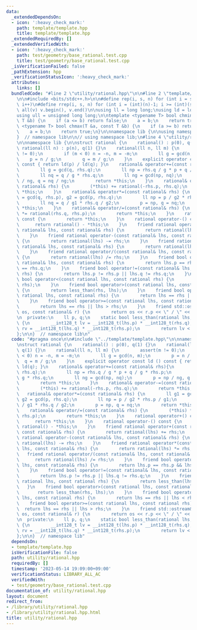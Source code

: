 ```yaml
---
data:
  _extendedDependsOn:
  - icon: ':heavy_check_mark:'
    path: template/template.hpp
    title: template/template.hpp
  _extendedRequiredBy: []
  _extendedVerifiedWith:
  - icon: ':heavy_check_mark:'
    path: test/geometry/base_rational.test.cpp
    title: test/geometry/base_rational.test.cpp
  _isVerificationFailed: false
  _pathExtension: hpp
  _verificationStatusIcon: ':heavy_check_mark:'
  attributes:
    links: []
  bundledCode: "#line 2 \"utility/rational.hpp\"\n\n#line 2 \"template/template.hpp\"\
    \n\n#include <bits/stdc++.h>\n\n#define rep(i, s, n) for (int i = s; i < (int)(n);\
    \ i++)\n#define rrep(i, s, n) for (int i = (int)(n)-1; i >= (int)(s); i--)\n#define\
    \ all(v) v.begin(), v.end()\n\nusing ll = long long;\nusing ld = long double;\n\
    using ull = unsigned long long;\n\ntemplate <typename T> bool chmin(T &a, const\
    \ T &b) {\n    if (a <= b) return false;\n    a = b;\n    return true;\n}\ntemplate\
    \ <typename T> bool chmax(T &a, const T &b) {\n    if (a >= b) return false;\n\
    \    a = b;\n    return true;\n}\n\nnamespace lib {\n\nusing namespace std;\n\n\
    }  // namespace lib\n\n// using namespace lib;\n#line 4 \"utility/rational.hpp\"\
    \n\nnamespace lib {\n\nstruct rational {\n    rational() : p(0), q(1) {}\n   \
    \ rational(ll n) : p(n), q(1) {}\n    rational(ll n, ll m) {\n        assert(m\
    \ != 0);\n        if (m < 0) n = -n, m = -m;\n        ll g = gcd(n, m);\n    \
    \    p = n / g;\n        q = m / g;\n    }\n    explicit operator const ld ()\
    \ const { return ld(p) / ld(q); }\n    rational& operator+=(const rational& rhs){\n\
    \        ll g = gcd(q, rhs.q);\n        ll np = rhs.q / g * p + q / g * rhs.p;\n\
    \        ll nq = q / g * rhs.q;\n        ll ng = gcd(np, nq);\n        p = np\
    \ / ng, q = nq / ng;\n        return *this;\n    }\n    rational& operator-=(const\
    \ rational& rhs) {\n        (*this) += rational(-rhs.p, rhs.q);\n        return\
    \ *this;\n    }\n    rational& operator*=(const rational& rhs) {\n        ll g1\
    \ = gcd(q, rhs.p), g2 = gcd(p, rhs.q);\n        ll np = p / g2 * rhs.p / g1;\n\
    \        ll nq = q / g1 * rhs.q / g2;\n        p = np, q = nq;\n        return\
    \ *this;\n    }\n    rational& operator/=(const rational& rhs) {\n        (*this)\
    \ *= rational(rhs.q, rhs.p);\n        return *this;\n    }\n    rational operator+()\
    \ const {\n        return *this;\n    }\n    rational operator-() const {\n  \
    \      return rational() - *this;\n    }\n    friend rational operator+(const\
    \ rational& lhs, const rational& rhs) {\n        return rational(lhs) += rhs;\n\
    \    }\n    friend rational operator-(const rational& lhs, const rational& rhs)\
    \ {\n        return rational(lhs) -= rhs;\n    }\n    friend rational operator*(const\
    \ rational& lhs, const rational& rhs) {\n        return rational(lhs) *= rhs;\n\
    \    }\n    friend rational operator/(const rational& lhs, const rational& rhs)\
    \ {\n        return rational(lhs) /= rhs;\n    }\n    friend bool operator==(const\
    \ rational& lhs, const rational& rhs) {\n        return lhs.p == rhs.p && lhs.q\
    \ == rhs.q;\n    }\n    friend bool operator!=(const rational& lhs, const rational&\
    \ rhs) {\n        return lhs.p != rhs.p || lhs.q != rhs.q;\n    }\n    friend\
    \ bool operator<(const rational lhs, const rational rhs) {\n        return less_than(lhs,\
    \ rhs);\n    }\n    friend bool operator>(const rational lhs, const rational rhs)\
    \ {\n        return less_than(rhs, lhs);\n    }\n    friend bool operator<=(const\
    \ rational lhs, const rational rhs) {\n        return lhs == rhs || lhs < rhs;\n\
    \    }\n    friend bool operator>=(const rational lhs, const rational rhs) {\n\
    \        return lhs == rhs || lhs > rhs;\n    }\n    friend std::ostream& operator<<(std::ostream&\
    \ os, const rational& r) {\n        return os << r.p << \" / \" << r.q;\n    }\n\
    \n  private:\n    ll p, q;\n    static bool less_than(rational lhs, rational rhs)\
    \ {\n        __int128_t lv = __int128_t(lhs.p) * __int128_t(rhs.q);\n        __int128_t\
    \ rv = __int128_t(lhs.q) * __int128_t(rhs.p);\n        return lv < rv;\n    }\n\
    };\n\n}  // namespace lib\n"
  code: "#pragma once\n\n#include \"../template/template.hpp\"\n\nnamespace lib {\n\
    \nstruct rational {\n    rational() : p(0), q(1) {}\n    rational(ll n) : p(n),\
    \ q(1) {}\n    rational(ll n, ll m) {\n        assert(m != 0);\n        if (m\
    \ < 0) n = -n, m = -m;\n        ll g = gcd(n, m);\n        p = n / g;\n      \
    \  q = m / g;\n    }\n    explicit operator const ld () const { return ld(p) /\
    \ ld(q); }\n    rational& operator+=(const rational& rhs){\n        ll g = gcd(q,\
    \ rhs.q);\n        ll np = rhs.q / g * p + q / g * rhs.p;\n        ll nq = q /\
    \ g * rhs.q;\n        ll ng = gcd(np, nq);\n        p = np / ng, q = nq / ng;\n\
    \        return *this;\n    }\n    rational& operator-=(const rational& rhs) {\n\
    \        (*this) += rational(-rhs.p, rhs.q);\n        return *this;\n    }\n \
    \   rational& operator*=(const rational& rhs) {\n        ll g1 = gcd(q, rhs.p),\
    \ g2 = gcd(p, rhs.q);\n        ll np = p / g2 * rhs.p / g1;\n        ll nq = q\
    \ / g1 * rhs.q / g2;\n        p = np, q = nq;\n        return *this;\n    }\n\
    \    rational& operator/=(const rational& rhs) {\n        (*this) *= rational(rhs.q,\
    \ rhs.p);\n        return *this;\n    }\n    rational operator+() const {\n  \
    \      return *this;\n    }\n    rational operator-() const {\n        return\
    \ rational() - *this;\n    }\n    friend rational operator+(const rational& lhs,\
    \ const rational& rhs) {\n        return rational(lhs) += rhs;\n    }\n    friend\
    \ rational operator-(const rational& lhs, const rational& rhs) {\n        return\
    \ rational(lhs) -= rhs;\n    }\n    friend rational operator*(const rational&\
    \ lhs, const rational& rhs) {\n        return rational(lhs) *= rhs;\n    }\n \
    \   friend rational operator/(const rational& lhs, const rational& rhs) {\n  \
    \      return rational(lhs) /= rhs;\n    }\n    friend bool operator==(const rational&\
    \ lhs, const rational& rhs) {\n        return lhs.p == rhs.p && lhs.q == rhs.q;\n\
    \    }\n    friend bool operator!=(const rational& lhs, const rational& rhs) {\n\
    \        return lhs.p != rhs.p || lhs.q != rhs.q;\n    }\n    friend bool operator<(const\
    \ rational lhs, const rational rhs) {\n        return less_than(lhs, rhs);\n \
    \   }\n    friend bool operator>(const rational lhs, const rational rhs) {\n \
    \       return less_than(rhs, lhs);\n    }\n    friend bool operator<=(const rational\
    \ lhs, const rational rhs) {\n        return lhs == rhs || lhs < rhs;\n    }\n\
    \    friend bool operator>=(const rational lhs, const rational rhs) {\n      \
    \  return lhs == rhs || lhs > rhs;\n    }\n    friend std::ostream& operator<<(std::ostream&\
    \ os, const rational& r) {\n        return os << r.p << \" / \" << r.q;\n    }\n\
    \n  private:\n    ll p, q;\n    static bool less_than(rational lhs, rational rhs)\
    \ {\n        __int128_t lv = __int128_t(lhs.p) * __int128_t(rhs.q);\n        __int128_t\
    \ rv = __int128_t(lhs.q) * __int128_t(rhs.p);\n        return lv < rv;\n    }\n\
    };\n\n}  // namespace lib"
  dependsOn:
  - template/template.hpp
  isVerificationFile: false
  path: utility/rational.hpp
  requiredBy: []
  timestamp: '2023-05-14 19:09:00+09:00'
  verificationStatus: LIBRARY_ALL_AC
  verifiedWith:
  - test/geometry/base_rational.test.cpp
documentation_of: utility/rational.hpp
layout: document
redirect_from:
- /library/utility/rational.hpp
- /library/utility/rational.hpp.html
title: utility/rational.hpp
---
```

